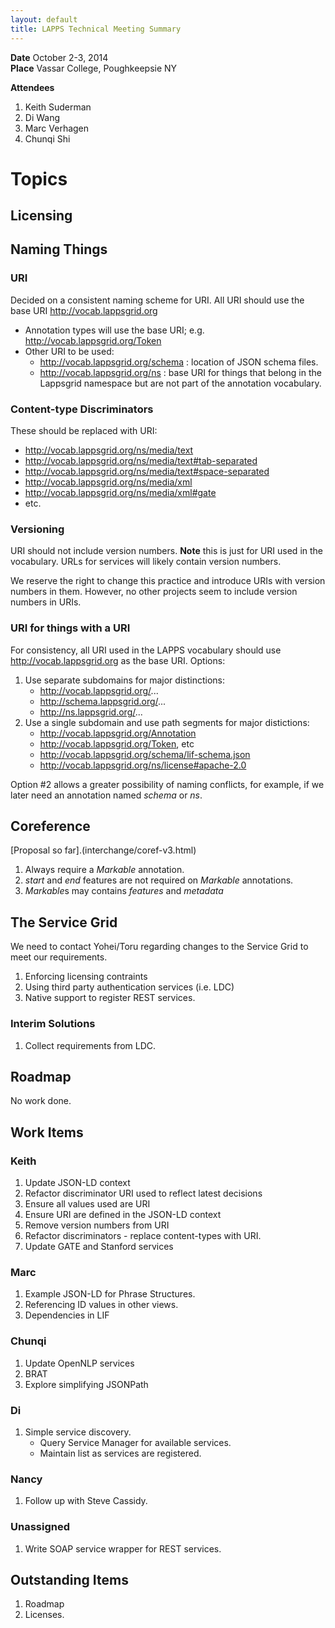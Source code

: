 ```yaml
---
layout: default
title: LAPPS Technical Meeting Summary
---
```


**Date** October 2-3, 2014 <br/>
**Place** Vassar College, Poughkeepsie NY<br/>

**Attendees**<br/>

1. Keith Suderman
1. Di Wang
1. Marc Verhagen
1. Chunqi Shi

# Topics

## Licensing

## Naming Things

### URI

Decided on a consistent naming scheme for URI.  All URI should use the base
URI http://vocab.lappsgrid.org

* Annotation types will use the base URI; e.g. http://vocab.lappsgrid.org/Token
* Other URI to be used:
	* http://vocab.lappsgrid.org/schema : location of JSON schema files.
	* http://vocab.lappsgrid.org/ns : base URI for things that belong in the 
	Lappsgrid namespace but are not part of the annotation vocabulary.
		
### Content-type Discriminators

These should be replaced with URI:

* http://vocab.lappsgrid.org/ns/media/text
* http://vocab.lappsgrid.org/ns/media/text#tab-separated
* http://vocab.lappsgrid.org/ns/media/text#space-separated
* http://vocab.lappsgrid.org/ns/media/xml
* http://vocab.lappsgrid.org/ns/media/xml#gate
* etc.

### Versioning

URI should not include version numbers.  **Note** this is just for URI used in the 
vocabulary.  URLs for services will likely contain version numbers.

We reserve the right to change this practice and introduce URIs with version numbers
in them.  However, no other projects seem to include version numbers in URIs.

### URI for things with a URI

For consistency, all URI used in the LAPPS vocabulary should use http://vocab.lappsgrid.org
as the base URI.
Options:

1. Use separate subdomains for major distinctions:
	* http://vocab.lappsgrid.org/...
	* http://schema.lappsgrid.org/...
	* http://ns.lappsgrid.org/...
1. Use a single subdomain and use path segments for major distictions:
	* http://vocab.lappsgrid.org/Annotation		
	* http://vocab.lappsgrid.org/Token, etc
	* http://vocab.lappsgrid.org/schema/lif-schema.json
	* http://vocab.lappsgrid.org/ns/license#apache-2.0
	
Option #2 allows a greater possibility of naming conflicts, for example, if we later 
need an annotation named *schema* or *ns*.


## Coreference

[Proposal so far].(interchange/coref-v3.html)

1. Always require a *Markable* annotation.
1. *start* and *end* features are not required on *Markable* annotations.
1. *Markable*s may contains *features* and *metadata*

## The Service Grid

We need to contact Yohei/Toru regarding changes to the Service Grid to meet our
requirements.

1. Enforcing licensing contraints
1. Using third party authentication services (i.e. LDC)
1. Native support to register REST services.

### Interim Solutions
1. Collect requirements from LDC.

## Roadmap

No work done.

## Work Items

### Keith

1. Update JSON-LD context
1. Refactor discriminator URI used to reflect latest decisions
1. Ensure all values used are URI
1. Ensure URI are defined in the JSON-LD context
1. Remove version numbers from URI
1. Refactor discriminators - replace content-types with URI.
1. Update GATE and Stanford services

### Marc

1. Example JSON-LD for Phrase Structures.
1. Referencing ID values in other views.
1. Dependencies in LIF

### Chunqi

1. Update OpenNLP services
1. BRAT
1. Explore simplifying JSONPath

### Di

1. Simple service discovery.
	* Query Service Manager for available services.
	* Maintain list as services are registered.

### Nancy

1. Follow up with Steve Cassidy.

### Unassigned

1. Write SOAP service wrapper for REST services.

## Outstanding Items

1. Roadmap
1. Licenses.
